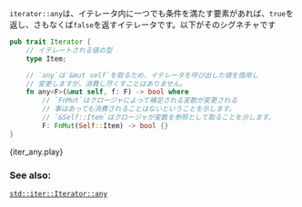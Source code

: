 <!-- `Iterator::any` is a function which when passed an iterator, will return
`true` if any element satisfies the predicate. Otherwise `false`. Its
signature: -->
`iterator::any`は、イテレータ内に一つでも条件を満たす要素があれば、`true`を返し、さもなくば`false`を返すイテレータです。以下がそのシグネチャです

```rust
pub trait Iterator {
    // イテレートされる値の型
    type Item;

    // `any`は`&mut self`を取るため、イテレータを呼び出した値を借用し
    // 変更しますが、消費し尽くすことはありません。
    fn any<F>(&mut self, f: F) -> bool where
        // `FnMut`はクロージャによって補足される変数が変更される
        // 事はあっても消費されることはないということを示します。
        // `&Self::Item`はクロージャが変数を参照として取ることを示します。
        F: FnMut(Self::Item) -> bool {}
}
```

{iter_any.play}

### See also:

[`std::iter::Iterator::any`][any]

[any]: http://doc.rust-lang.org/std/iter/trait.Iterator.html#method.any
